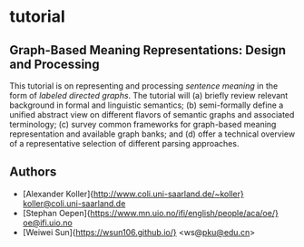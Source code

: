 # tutorial

Graph-Based Meaning Representations: Design and Processing
----------------------------------------------------------

This tutorial is on representing and processing _sentence meaning_
in the form of _labeled directed graphs_.
The tutorial will (a) briefly review relevant background in formal and
linguistic semantics; (b) semi-formally define a unified abstract view
on different flavors of semantic graphs and associated terminology;
(c) survey common frameworks for graph-based meaning representation
and available graph banks; and (d) offer a technical overview of a
representative selection of different parsing approaches.


Authors
-------

+ [Alexander Koller]{http://www.coli.uni-saarland.de/~koller} <koller@coli.uni-saarland.de>
+ [Stephan Oepen]{https://www.mn.uio.no/ifi/english/people/aca/oe/} <oe@ifi.uio.no>
+ [Weiwei Sun]{https://wsun106.github.io/} <ws@pku@edu.cn>
